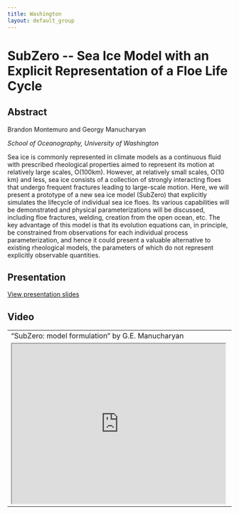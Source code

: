 ```yaml
---
title: Washington
layout: default_group
---
```

# SubZero -- Sea Ice Model with an Explicit Representation of a Floe Life Cycle
## Abstract
Brandon Montemuro and Georgy Manucharyan

<i>School of Oceanography, University of Washington</i>

Sea ice is commonly represented in climate models as a continuous fluid with prescribed rheological properties aimed to represent its motion at relatively large scales, O(100km). However, at relatively small scales, O(10 km) and less, sea ice consists of a collection of strongly interacting floes that undergo frequent fractures leading to large-scale motion. Here, we will present a prototype of a new sea ice model (SubZero) that explicitly simulates the lifecycle of individual sea ice floes. Its various capabilities will be demonstrated and physical parameterizations will be discussed, including floe fractures, welding, creation from the open ocean, etc. The key advantage of this model is that its evolution equations can, in principle, be constrained from observations for each individual process parameterization, and hence it could present a valuable alternative to existing rheological models, the parameters of which do not represent explicitly observable quantities.

## Presentation
<p><a href="https://drive.google.com/file/d/1wHxhpWG4sqSxX5Tb1clbAbE1OpXmhWUE/view?usp=sharing">View presentation slides</a></p>

## Video
<table>
    <tbody>
        <tr>
            <td align="left">
                “SubZero: model formulation” by G.E. Manucharyan 
            </td>
            <td align="left">
                “SubZero: process studies” by B.P. Montemuro
            </td>       
        </tr>
        <tr>
            <td align="left">
                <iframe src="https://drive.google.com/file/d/1hSK-yBnx-PHmxrB6rzIcewy-NhzPCeE1/preview" width="480" height="360"></iframe>
            </td>
            <td align="left">
              <iframe src="https://drive.google.com/file/d/1GFA_UFD6LJyAqyYUX6ymrvYfDdeSOeIC/preview" width="480" height="360"></iframe>
            </td>       
        </tr>
    </tbody>
</table>
